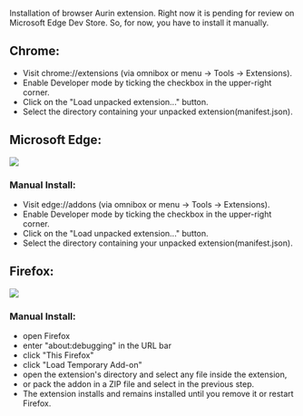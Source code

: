 Installation of browser Aurin extension. Right now it is pending for review on Microsoft Edge Dev Store. So, for now, you have to install it manually.

## Chrome:

* Visit chrome://extensions (via omnibox or menu -> Tools -> Extensions).
* Enable Developer mode by ticking the checkbox in the upper-right corner.
* Click on the "Load unpacked extension..." button.
* Select the directory containing your unpacked extension(manifest.json).

## Microsoft Edge:

<a href="https://microsoftedge.microsoft.com/addons/detail/aurin/chbdgmakgdbpfjpbjnalknmkjcneicnk"><img src="https://user-images.githubusercontent.com/11660256/111323589-4f4c7c00-866a-11eb-80ff-da7de777d7c0.png"></a>

### Manual Install:

* Visit edge://addons (via omnibox or menu -> Tools -> Extensions).
* Enable Developer mode by ticking the checkbox in the upper-right corner.
* Click on the "Load unpacked extension..." button.
* Select the directory containing your unpacked extension(manifest.json).

## Firefox:

<a href="https://addons.mozilla.org/en-US/firefox/addon/aurin/"><img src="https://raw.githubusercontent.com/Suleman-Elahi/Aurin/main/Aurin_Extension/icons/get-the-addon.png"></a>

### Manual Install:

* open Firefox
* enter "about:debugging" in the URL bar
* click "This Firefox"
* click "Load Temporary Add-on"
* open the extension's directory and select any file inside the extension,
* or pack the addon in a ZIP file and select in the previous step.
* The extension installs and remains installed until you remove it or restart Firefox.

